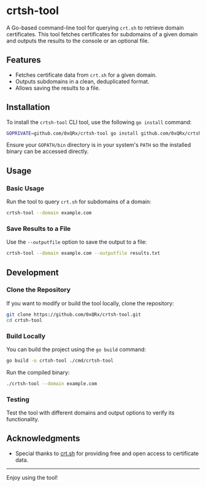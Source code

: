 
# crtsh-tool

A Go-based command-line tool for querying `crt.sh` to retrieve domain certificates. This tool fetches certificates for subdomains of a given domain and outputs the results to the console or an optional file.

## Features

- Fetches certificate data from `crt.sh` for a given domain.
- Outputs subdomains in a clean, deduplicated format.
- Allows saving the results to a file.

## Installation

To install the `crtsh-tool` CLI tool, use the following `go install` command:

```bash
GOPRIVATE=github.com/0xQRx/crtsh-tool go install github.com/0xQRx/crtsh-tool/cmd/crtsh-tool@latest
```

Ensure your `GOPATH/bin` directory is in your system's `PATH` so the installed binary can be accessed directly.

## Usage

### Basic Usage
Run the tool to query `crt.sh` for subdomains of a domain:
```bash
crtsh-tool --domain example.com
```

### Save Results to a File
Use the `--outputfile` option to save the output to a file:
```bash
crtsh-tool --domain example.com --outputfile results.txt
```

## Development

### Clone the Repository
If you want to modify or build the tool locally, clone the repository:
```bash
git clone https://github.com/0xQRx/crtsh-tool.git
cd crtsh-tool
```

### Build Locally
You can build the project using the `go build` command:
```bash
go build -o crtsh-tool ./cmd/crtsh-tool
```

Run the compiled binary:
```bash
./crtsh-tool --domain example.com
```

### Testing
Test the tool with different domains and output options to verify its functionality.


## Acknowledgments
- Special thanks to [crt.sh](https://crt.sh/) for providing free and open access to certificate data.

---

Enjoy using the tool!

